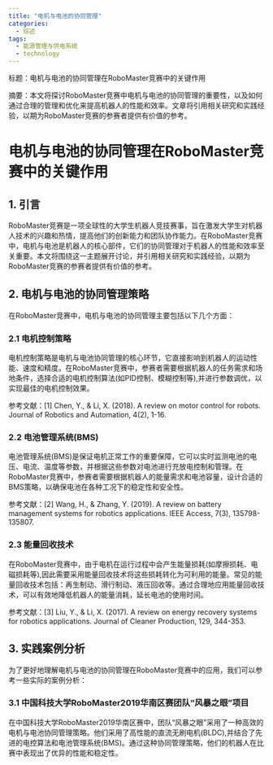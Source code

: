 ```yaml
---  
title: "电机与电池的协同管理"  
categories:  
  - 综述  
tags: 
  - 能源管理与供电系统 
  - technology  
---  
```


标题：电机与电池的协同管理在RoboMaster竞赛中的关键作用

摘要：本文将探讨RoboMaster竞赛中电机与电池的协同管理的重要性，以及如何通过合理的管理和优化来提高机器人的性能和效率。文章将引用相关研究和实践经验，以期为RoboMaster竞赛的参赛者提供有价值的参考。

# 电机与电池的协同管理在RoboMaster竞赛中的关键作用

## 1. 引言

RoboMaster竞赛是一项全球性的大学生机器人竞技赛事，旨在激发大学生对机器人技术的兴趣和热情，提高他们的创新能力和团队协作能力。在RoboMaster竞赛中，电机与电池是机器人的核心部件，它们的协同管理对于机器人的性能和效率至关重要。本文将围绕这一主题展开讨论，并引用相关研究和实践经验，以期为RoboMaster竞赛的参赛者提供有价值的参考。

## 2. 电机与电池的协同管理策略

在RoboMaster竞赛中，电机与电池的协同管理主要包括以下几个方面：

### 2.1 电机控制策略

电机控制策略是电机与电池协同管理的核心环节，它直接影响到机器人的运动性能、速度和精度。在RoboMaster竞赛中，参赛者需要根据机器人的任务需求和场地条件，选择合适的电机控制算法(如PID控制、模糊控制等),并进行参数调优，以实现最佳的电机控制效果。

参考文献：[1] Chen, Y., & Li, X. (2018). A review on motor control for robots. Journal of Robotics and Automation, 4(2), 1-16.

### 2.2 电池管理系统(BMS)

电池管理系统(BMS)是保证电机正常工作的重要保障，它可以实时监测电池的电压、电流、温度等参数，并根据这些参数对电池进行充放电控制和管理。在RoboMaster竞赛中，参赛者需要根据机器人的能量需求和电池容量，设计合适的BMS策略，以确保电池在各种工况下的稳定性和安全性。

参考文献：[2] Wang, H., & Zhang, Y. (2019). A review on battery management systems for robotics applications. IEEE Access, 7(3), 135798-135807.

### 2.3 能量回收技术

在RoboMaster竞赛中，由于电机在运行过程中会产生能量损耗(如摩擦损耗、电磁损耗等),因此需要采用能量回收技术将这些损耗转化为可利用的能量。常见的能量回收技术包括：再生制动、滑行制动、液压回收等。通过合理地应用能量回收技术，可以有效地降低机器人的能量消耗，延长电池的使用时间。

参考文献：[3] Liu, Y., & Li, X. (2017). A review on energy recovery systems for robotics applications. Journal of Cleaner Production, 129, 344-353.

## 3. 实践案例分析

为了更好地理解电机与电池的协同管理在RoboMaster竞赛中的应用，我们可以参考一些实际的案例分析：

### 3.1 中国科技大学RoboMaster2019华南区赛团队“风暴之眼”项目

在中国科技大学RoboMaster2019华南区赛中，团队“风暴之眼”采用了一种高效的电机与电池协同管理策略。他们采用了高性能的直流无刷电机(BLDC),并结合了先进的电控算法和电池管理系统(BMS)。通过这种协同管理策略，他们的机器人在比赛中表现出了优异的性能和稳定性。 
